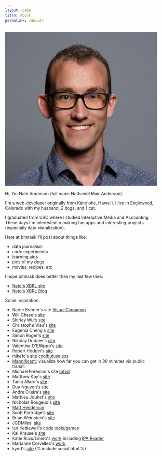 ```yaml
---
layout: page
title: About
permalink: /about/
---
```


![Nate Anderson personal pic](/assets/images/headshot/nate.jpg "Nate Anderson personal pic")


Hi, I'm Nate Anderson (full name Nathaniel Muir Anderson). 

I'm a web-developer originally from Kāneʻohe, Hawaiʻi. I live in Englewood, Colorado with my husband, 2 dogs, and 1 cat.

I graduated from USC where I studied Interactive Media and Accounting. These days I'm interested in making fun apps and interesting projects (especially data visualization).

Here at bitmask I'll post about things like:
 - data journalism
 - code experiments
 - learning aids
 - pics of my dogs
 - movies, recipes, etc

I hope bitmask does better than my last few tries:
 - [Nate's XBRL site](http://xbrlnexus.appspot.com/#)
 - [Nate's XBRL Blog](http://xbrlnexus.wordpress.co/)

Some inspiration:
 - Nadie Bremer's site [Visual Cinnamon](https://www.visualcinnamon.com/)
 - Will Chase's [site](https://www.williamrchase.com/)
 - Shirley Wu's [site](https://sxywu.com/)
 - Christophe Viau's [site](http://www.biovisualize.com/)
 - Eugenia Cheng's [site](http://eugeniacheng.com/)
 - Simon Roger's [site](https://simonrogers.net/)
 - Nikolay Dudaev's [site](https://nikolaydudaev.com/)
 - Valentina D'Efilippo's [site](http://www.valentinadefilippo.co.uk/) 
 - Robert Hodgin's [site]( http://www.roberthodgin.com/)
 - mikefc's site [coolbutuseless](https://coolbutuseless.github.io/about/)
 - [Mapnificent](https://www.mapnificent.net/); visualize how far you can get in 30 minutes via public transit
 - Michael Freeman's site [mfviz](http://mfviz.com/)
 - Matthew Kay's [site](http://blog.mjskay.com/)
 - Tania Allard's [site](https://www.trallard.dev/)
 - Duy Nguyen's [site](https://duyknguyen.com/profile/)
 - Andre Olieira's [site](https://andrepoliveira.com/blog/)
 - Mathieu Jouhet's [site](http://hello-mat.com/)
 - Nicholas Rougeux's [site](http://hello-mat.com/)
 - [Matt Henderson](https://twitter.com/matthen2)
 - Scott Partridge's [site](https://www.jevaart.com/)
 - Brian Weinstein's [site](https://www.brianweinstein.co/)
 - JGDMiles' [site](https://jdgmiles.github.io/)
 - Ian Kettlewell's [code tools/games](https://ianjk.com/about/)
 - Kai Krause's [site](http://kai.sub.blue/)
 - Katie Russ/Linero's [work](https://github.com/katie7r) including [IPA Reader](http://ipa-reader.xyz/)
 - Marianne Corvellec's [work](https://marianne-corvellec.appspot.com)
 - kynd's [site](https://kyndinfo.notion.site/Index-ad8eba2882cd4a00b22ca18be39d1ecb?pvs=25)
{% include social.html %}
